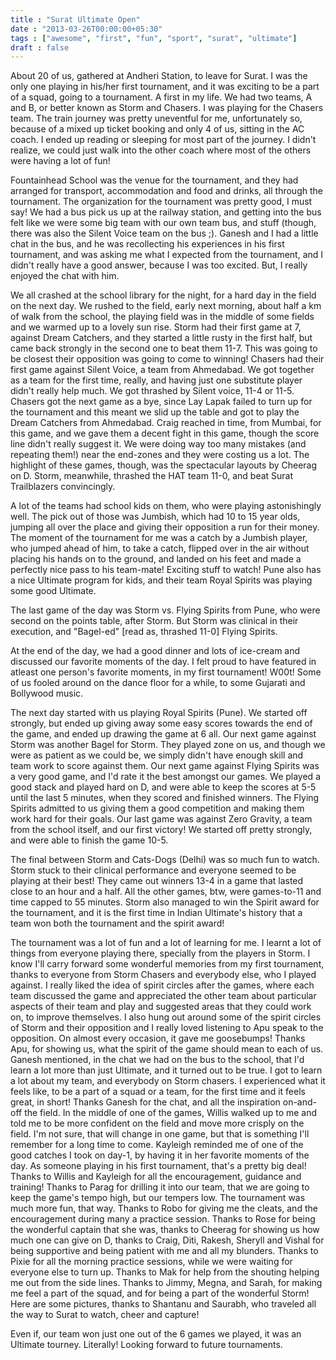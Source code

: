 ```yaml
---
title : "Surat Ultimate Open"
date : "2013-03-26T00:00:00+05:30"
tags : ["awesome", "first", "fun", "sport", "surat", "ultimate"]
draft : false
---
```


About 20 of us, gathered at Andheri Station, to leave for Surat.
I was the only one playing in his/her first tournament, and it was
exciting to be a part of a squad, going to a tournament.  A first
in my life.  We had two teams, A and B, or better known as Storm
and Chasers.  I was playing for the Chasers team.  The train
journey was pretty uneventful for me, unfortunately so, because of
a mixed up ticket booking and only 4 of us, sitting in the AC
coach.  I ended up reading or sleeping for most part of the
journey.  I didn't realize, we could just walk into the other
coach where most of the others were having a lot of fun!

Fountainhead School was the venue for the tournament, and they
had arranged for transport, accommodation and food and drinks,
all through the tournament.  The organization for the tournament
was pretty good, I must say!  We had a bus pick us up at the
railway station, and getting into the bus felt like we were some
big team with our own team bus, and stuff (though, there was also
the Silent Voice team on the bus ;).  Ganesh and I had a little
chat in the bus, and he was recollecting his experiences in his
first tournament, and was asking me what I expected from the
tournament, and I didn't really have a good answer, because I was
too excited.  But, I really enjoyed the chat with him.

We all crashed at the school library for the night, for a hard day
in the field on the next day.  We rushed to the field, early next
morning, about half a km of walk from the school, the playing
field was in the middle of some fields and we warmed up to a
lovely sun rise.  Storm had their first game at 7, against Dream
Catchers, and they started a little rusty in the first half, but
came back strongly in the second one to beat them 11-7.  This was
going to be closest their opposition was going to come to winning!
Chasers had their first game against Silent Voice, a team from
Ahmedabad.  We got together as a team for the first time, really,
and having just one substitute player didn't really help much.  We
got thrashed by Silent voice, 11-4 or 11-5.  Chasers got the next
game as a bye, since Lay Lapak failed to turn up for the
tournament and this meant we slid up the table and got to play the
Dream Catchers from Ahmedabad.  Craig reached in time, from
Mumbai, for this game, and we gave them a decent fight in this
game, though the score line didn't really suggest it.  We were
doing way too many mistakes (and repeating them!) near the
end-zones and they were costing us a lot.  The highlight of these
games, though, was the spectacular layouts by Cheerag on D. Storm,
meanwhile, thrashed the HAT team 11-0, and beat Surat Trailblazers
convincingly.

A lot of the teams had school kids on them, who were playing
astonishingly well.  The pick out of those was Jumbish, which had
10 to 15 year olds, jumping all over the place and giving their
opposition a run for their money.  The moment of the tournament
for me was a catch by a Jumbish player, who jumped ahead of him,
to take a catch, flipped over in the air without placing his hands
on to the ground, and landed on his feet and made a perfectly nice
pass to his team-mate!  Exciting stuff to watch!  Pune also has a
nice Ultimate program for kids, and their team Royal Spirits was
playing some good Ultimate.

The last game of the day was Storm vs. Flying Spirits from Pune,
who were second on the points table, after Storm.  But Storm was
clinical in their execution, and "Bagel-ed" [read as, thrashed
11-0] Flying Spirits.

At the end of the day, we had a good dinner and lots of ice-cream
and discussed our favorite moments of the day.  I felt proud to
have featured in atleast one person's favorite moments, in my
first tournament! W00t!  Some of us fooled around on the dance
floor for a while, to some Gujarati and Bollywood music.

The next day started with us playing Royal Spirits (Pune).  We
started off strongly, but ended up giving away some easy scores
towards the end of the game, and ended up drawing the game at 6
all.  Our next game against Storm was another Bagel for Storm.
They played zone on us, and though we were as patient as we could
be, we simply didn't have enough skill and team work to score
against them.  Our next game against Flying Spirits was a very
good game, and I'd rate it the best amongst our games.  We played
a good stack and played hard on D, and were able to keep the
scores at 5-5 until the last 5 minutes, when they scored and
finished winners.  The Flying Spirits admitted to us giving them a
good competition and making them work hard for their goals.  Our
last game was against Zero Gravity, a team from the school
itself, and our first victory!  We started off pretty strongly,
and were able to finish the game 10-5.

The final between Storm and Cats-Dogs (Delhi) was so much fun to
watch.  Storm stuck to their clinical performance and everyone
seemed to be playing at their best!  They came out winners 13-4
in a game that lasted close to an hour and a half.  All the other
games, btw, were games-to-11 and time capped to 55 minutes.
Storm also managed to win the Spirit award for the tournament,
and it is the first time in Indian Ultimate's history that a team
won both the tournament and the spirit award!

The tournament was a lot of fun and a lot of learning for me.  I
learnt a lot of things from everyone playing there, specially from
the players in Storm.  I know I'll carry forward some wonderful
memories from my first tournament, thanks to everyone from Storm
Chasers and everybody else, who I played against.  I really liked
the idea of spirit circles after the games, where each team
discussed the game and appreciated the other team about particular
aspects of their team and play and suggested areas that they could
work on, to improve themselves.  I also hung out around some of
the spirit circles of Storm and their opposition and I really
loved listening to Apu speak to the opposition.  On almost every
occasion, it gave me goosebumps!  Thanks Apu, for showing us, what
the spirit of the game should mean to each of us.  Ganesh
mentioned, in the chat we had on the bus to the school, that I'd
learn a lot more than just Ultimate, and it turned out to be true.
I got to learn a lot about my team, and everybody on Storm
chasers.  I experienced what it feels like, to be a part of a
squad or a team, for the first time and it feels great, in short!
Thanks Ganesh for the chat, and all the inspiration on-and-off the
field.  In the middle of one of the games, Willis walked up to me
and told me to be more confident on the field and move more
crisply on the field.  I'm not sure, that will change in one game,
but that is something I'll remember for a long time to come.
Kayleigh reminded me of one of the good catches I took on day-1,
by having it in her favorite moments of the day.  As someone
playing in his first tournament, that's a pretty big deal!  Thanks
to Willis and Kayleigh for all the encouragement, guidance and
training!  Thanks to Parag for drilling it into our team, that we
are going to keep the game's tempo high, but our tempers low.  The
tournament was much more fun, that way.  Thanks to Robo for giving
me the cleats, and the encouragement during many a practice
session.  Thanks to Rose for being the wonderful captain that she
was, thanks to Cheerag for showing us how much one can give on D,
thanks to Craig, Diti, Rakesh, Sheryll and Vishal for being
supportive and being patient with me and all my blunders.  Thanks
to Pixie for all the morning practice sessions, while we were
waiting for everyone else to turn up.  Thanks to Mak for help from
the shouting helping me out from the side lines.  Thanks to Jimmy,
Megna, and Sarah, for making me feel a part of the squad, and for
being a part of the wonderful Storm!  Here are some pictures,
thanks to Shantanu and Saurabh, who traveled all the way to Surat
to watch, cheer and capture!

Even if, our team won just one out of the 6 games we played, it
was an Ultimate tourney.  Literally!  Looking forward to future
tournaments.
